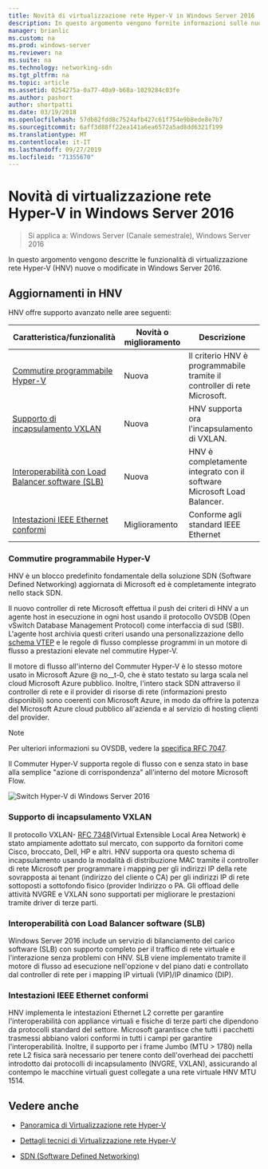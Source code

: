 ```yaml
---
title: Novità di virtualizzazione rete Hyper-V in Windows Server 2016
description: In questo argomento vengono fornite informazioni sulle nuove funzionalità di virtualizzazione rete Hyper-V in Windows Server 2016
manager: brianlic
ms.custom: na
ms.prod: windows-server
ms.reviewer: na
ms.suite: na
ms.technology: networking-sdn
ms.tgt_pltfrm: na
ms.topic: article
ms.assetid: 0254275a-0a77-40a9-b68a-1029284c03fe
ms.author: pashort
author: shortpatti
ms.date: 03/19/2018
ms.openlocfilehash: 57db82fdd8c7524afb427c61f754e9b8ede8e7b7
ms.sourcegitcommit: 6aff3d88ff22ea141a6ea6572a5ad8dd6321f199
ms.translationtype: MT
ms.contentlocale: it-IT
ms.lasthandoff: 09/27/2019
ms.locfileid: "71355670"
---
```

# <a name="whats-new-in-hyper-v-network-virtualization-in-windows-server-2016"></a>Novità di virtualizzazione rete Hyper-V in Windows Server 2016

>Si applica a: Windows Server (Canale semestrale), Windows Server 2016

In questo argomento vengono descritte le funzionalità di virtualizzazione rete Hyper-V (HNV) nuove o modificate in Windows Server 2016.  
  
## <a name="BKMK_IPAM2012R2"></a>Aggiornamenti in HNV  
HNV offre supporto avanzato nelle aree seguenti:  
  
|Caratteristica/funzionalità|Novità o miglioramento|Descrizione|  
|--------------------------|-------------------|---------------|  
|[Commutire programmabile Hyper-V](../../../sdn/technologies/hyper-v-network-virtualization/../../../sdn/technologies/hyper-v-network-virtualization/../../../sdn/technologies/hyper-v-network-virtualization/../../../sdn/technologies/hyper-v-network-virtualization/whats-new-hyperv-network-virtualization-windows-server.md#SDN)|Nuova|Il criterio HNV è programmabile tramite il controller di rete Microsoft.|  
|[Supporto di incapsulamento VXLAN](../../../sdn/technologies/hyper-v-network-virtualization/../../../sdn/technologies/hyper-v-network-virtualization/../../../sdn/technologies/hyper-v-network-virtualization/../../../sdn/technologies/hyper-v-network-virtualization/whats-new-hyperv-network-virtualization-windows-server.md#VXLAN)|Nuova|HNV supporta ora l'incapsulamento di VXLAN.|  
|[Interoperabilità con Load Balancer software (SLB)](../../../sdn/technologies/hyper-v-network-virtualization/../../../sdn/technologies/hyper-v-network-virtualization/../../../sdn/technologies/hyper-v-network-virtualization/../../../sdn/technologies/hyper-v-network-virtualization/whats-new-hyperv-network-virtualization-windows-server.md#SLB)|Nuova|HNV è completamente integrato con il software Microsoft Load Balancer.|  
|[Intestazioni IEEE Ethernet conformi](../../../sdn/technologies/hyper-v-network-virtualization/../../../sdn/technologies/hyper-v-network-virtualization/../../../sdn/technologies/hyper-v-network-virtualization/../../../sdn/technologies/hyper-v-network-virtualization/whats-new-hyperv-network-virtualization-windows-server.md#L2)|Miglioramento|Conforme agli standard IEEE Ethernet|  
  
### <a name="SDN"></a>Commutire programmabile Hyper-V  
HNV è un blocco predefinito fondamentale della soluzione SDN (Software Defined Networking) aggiornata di Microsoft ed è completamente integrato nello stack SDN.  
  
Il nuovo controller di rete Microsoft effettua il push dei criteri di HNV a un agente host in esecuzione in ogni host usando il protocollo OVSDB (Open vSwitch Database Management Protocol) come interfaccia di sud (SBI). L'agente host archivia questi criteri usando una personalizzazione dello [schema VTEP](https://github.com/openvswitch/ovs/blob/master/vtep/vtep.ovsschema) e le regole di flusso complesse programmi in un motore di flusso a prestazioni elevate nel commutire Hyper-V.  
  
Il motore di flusso all'interno del Commuter Hyper-V è lo stesso motore usato in Microsoft Azure @ no__t-0, che è stato testato su larga scala nel cloud Microsoft Azure pubblico. Inoltre, l'intero stack SDN attraverso il controller di rete e il provider di risorse di rete (informazioni presto disponibili) sono coerenti con Microsoft Azure, in modo da offrire la potenza del Microsoft Azure cloud pubblico all'azienda e al servizio di hosting clienti del provider.  
  
> [!NOTE]  
> Per ulteriori informazioni su OVSDB, vedere la [specifica RFC 7047](https://www.rfc-editor.org/info/rfc7047).  
  
Il Commuter Hyper-V supporta regole di flusso con e senza stato in base alla semplice "azione di corrispondenza" all'interno del motore Microsoft Flow.  
 
![Switch Hyper-V di Windows Server 2016](../../../media/what-s-new-in-hyper-v-network-virtualization-in-windows-server/HNVOverview.png)  
  
### <a name="VXLAN"></a>Supporto di incapsulamento VXLAN  
Il protocollo VXLAN- [RFC 7348](https://www.rfc-editor.org/info/rfc7348)(Virtual Extensible Local Area Network) è stato ampiamente adottato sul mercato, con supporto da fornitori come Cisco, broccato, Dell, HP e altri. HNV supporta ora questo schema di incapsulamento usando la modalità di distribuzione MAC tramite il controller di rete Microsoft per programmare i mapping per gli indirizzi IP della rete sovrapposta ai tenant (indirizzo del cliente o CA) per gli indirizzi IP di rete sottoposti a sottofondo fisico (provider Indirizzo o PA. Gli offload delle attività NVGRE e VXLAN sono supportati per migliorare le prestazioni tramite driver di terze parti.  
  
### <a name="SLB"></a>Interoperabilità con Load Balancer software (SLB)  
Windows Server 2016 include un servizio di bilanciamento del carico software (SLB) con supporto completo per il traffico di rete virtuale e l'interazione senza problemi con HNV. SLB viene implementato tramite il motore di flusso ad esecuzione nell'opzione v del piano dati e controllato dal controller di rete per i mapping IP virtuali (VIP)/IP dinamico (DIP).  
  
### <a name="L2"></a>Intestazioni IEEE Ethernet conformi  
HNV implementa le intestazioni Ethernet L2 corrette per garantire l'interoperabilità con appliance virtuali e fisiche di terze parti che dipendono da protocolli standard del settore. Microsoft garantisce che tutti i pacchetti trasmessi abbiano valori conformi in tutti i campi per garantire l'interoperabilità. Inoltre, il supporto per i frame Jumbo (MTU > 1780) nella rete L2 fisica sarà necessario per tenere conto dell'overhead dei pacchetti introdotto dai protocolli di incapsulamento (NVGRE, VXLAN), assicurando al contempo le macchine virtuali guest collegate a una rete virtuale HNV MTU 1514.  
  
## <a name="see-also"></a>Vedere anche  
  
-   [Panoramica di Virtualizzazione rete Hyper-V](hyperv-network-virtualization-overview-windows-server.md)  
  
-   [Dettagli tecnici di Virtualizzazione rete Hyper-V](hyperv-network-virtualization-technical-details-windows-server.md)  
  
-   [SDN (Software Defined Networking)](../../Software-Defined-Networking--SDN-.md)  
  